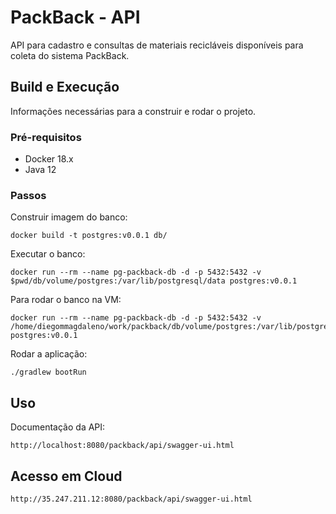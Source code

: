 # PackBack - API

API para cadastro e consultas de materiais recicláveis disponíveis para coleta do sistema PackBack.

## Build e Execução

Informações necessárias para a construir e rodar o projeto.

### Pré-requisitos

- Docker 18.x
- Java 12

### Passos

Construir imagem do banco:
```
docker build -t postgres:v0.0.1 db/
```

Executar o banco:
```
docker run --rm --name pg-packback-db -d -p 5432:5432 -v $pwd/db/volume/postgres:/var/lib/postgresql/data postgres:v0.0.1
```

Para rodar o banco na VM:
```
docker run --rm --name pg-packback-db -d -p 5432:5432 -v /home/diegommagdaleno/work/packback/db/volume/postgres:/var/lib/postgresql/data postgres:v0.0.1
```

Rodar a aplicação:
```
./gradlew bootRun
```

## Uso

Documentação da API:
```
http://localhost:8080/packback/api/swagger-ui.html
```


## Acesso em Cloud

```
http://35.247.211.12:8080/packback/api/swagger-ui.html
```